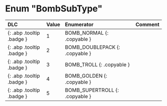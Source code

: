 # Enum "BombSubType"
|DLC|Value|Enumerator|Comment|
|:--|:--|:--|:--|
|[ ](#){: .abp .tooltip .badge }|1 |BOMB_NORMAL {: .copyable } |  | 
|[ ](#){: .abp .tooltip .badge }|2 |BOMB_DOUBLEPACK {: .copyable } |  | 
|[ ](#){: .abp .tooltip .badge }|3 |BOMB_TROLL {: .copyable } |  | 
|[ ](#){: .abp .tooltip .badge }|4 |BOMB_GOLDEN {: .copyable } |  | 
|[ ](#){: .abp .tooltip .badge }|5 |BOMB_SUPERTROLL {: .copyable } |  | 